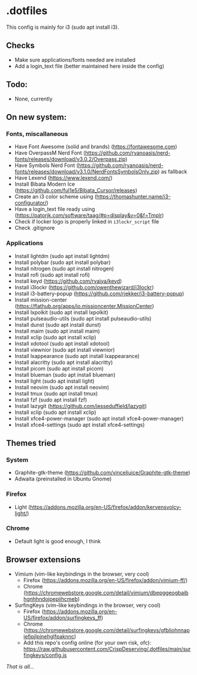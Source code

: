 # .dotfiles
This config is mainly for i3 (sudo apt install i3).

## Checks
- Make sure applications/fonts needed are installed
- Add a login_text file (better maintained here inside the config)

## Todo:
- None, currently

## On new system:

### Fonts, miscallaneous
- Have Font Awesome (solid and brands) (https://fontawesome.com)
- Have OverpassM Nerd Font (https://github.com/ryanoasis/nerd-fonts/releases/download/v3.0.2/Overpass.zip)
- Have Symbols Nerd Font (https://github.com/ryanoasis/nerd-fonts/releases/download/v3.1.0/NerdFontsSymbolsOnly.zip) as fallback
- Have Lexend (https://www.lexend.com/)
- Install Bibata Modern Ice (https://github.com/ful1e5/Bibata_Cursor/releases)
- Create an i3 color scheme using (https://thomashunter.name/i3-configurator/)
- Have a login_text file ready using (https://patorjk.com/software/taag/#p=display&v=0&f=Tmplr)
- Check if locker logo is properly linked in `i3lockr_script` file
- Check .gitignore

### Applications
- Install lightdm (sudo apt install lightdm)
- Install polybar (sudo apt install polybar)
- Install nitrogen (sudo apt install nitrogen)
- Install rofi (sudo apt install rofi)
- Install keyd (https://github.com/rvaiya/keyd)
- Install i3lockr (https://github.com/owenthewizard/i3lockr)
- Install i3-battery-popup (https://github.com/rjekker/i3-battery-popup)
- Install mission-center (https://flathub.org/apps/io.missioncenter.MissionCenter)
- Install lxpolkit (sudo apt install lxpolkit)
- Install pulseaudio-utils (sudo apt install pulseaudio-utils)
- Install dunst (sudo apt install dunst)
- Install maim (sudo apt install maim)
- Install xclip (sudo apt install xclip)
- Install xdotool (sudo apt install xdotool)
- Install viewnior (sudo apt install viewnior)
- Install lxappearance (sudo apt install lxappearance)
- Install alacritty (sudo apt install alacritty)
- Install picom (sudo apt install picom)
- Install blueman (sudo apt install blueman)
- Install light (sudo apt install light)
- Install neovim (sudo apt install neovim)
- Install tmux (sudo apt install tmux)
- Install fzf (sudo apt install fzf)
- Install lazygit (https://github.com/jesseduffield/lazygit)
- Install xclip (sudo apt install xclip)
- Install xfce4-power-manager (sudo apt install xfce4-power-manager)
- Install xfce4-settings (sudo apt install xfce4-settings)

## Themes tried

### System
- Graphite-gtk-theme (https://github.com/vinceliuice/Graphite-gtk-theme)
- Adwaita (preinstalled in Ubuntu Gnome)

### Firefox
- Light (https://addons.mozilla.org/en-US/firefox/addon/kervensvolcy-light/)

### Chrome
- Default light is good enough, I think

## Browser extensions

- Vimium (vim-like keybindings in the browser, very cool)
    - Firefox (https://addons.mozilla.org/en-US/firefox/addon/vimium-ff/)
    - Chrome (https://chromewebstore.google.com/detail/vimium/dbepggeogbaibhgnhhndojpepiihcmeb)
- SurfingKeys (vim-like keybindings in the browser, very cool)
    - Firefox (https://addons.mozilla.org/en-US/firefox/addon/surfingkeys_ff)
    - Chrome (https://chromewebstore.google.com/detail/surfingkeys/gfbliohnnapiefjpjlpjnehglfpaknnc)
    - Add this repo's config online (for your own risk, ofc): https://raw.githubusercontent.com/CrispDeserving/.dotfiles/main/surfingkeys/config.js

_That is all..._
